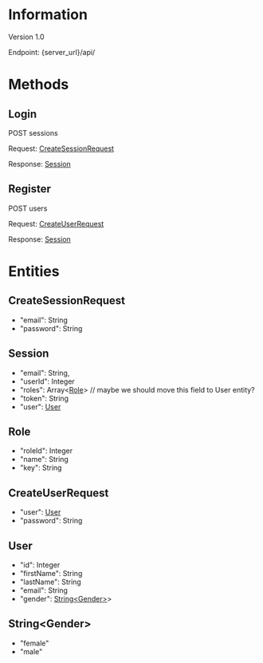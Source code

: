 # Information

Version 1.0

Endpoint: {server_url}/api/

# Methods

## Login
POST sessions

Request: [CreateSessionRequest](#createsessionrequest)

Response: [Session](#session)

## Register
POST users

Request: [CreateUserRequest](#createuserrequest)

Response: [Session](#session)

# Entities

## CreateSessionRequest 
- "email": String
- "password": String

## Session
- "email": String,
- "userId": Integer
- "roles": Array<[Role](#role)> // maybe we should move this field to User entity?
- "token": String
- "user": [User](#user)

## Role
- "roleId": Integer
- "name": String
- "key": String

## CreateUserRequest
- "user": [User](#user)
- "password": String

## User
- "id": Integer
- "firstName": String
- "lastName": String
- "email": String
- "gender": [String\<Gender\>](#stringgender)>

## String\<Gender\>
- "female"
- "male"
